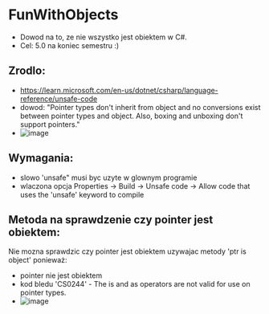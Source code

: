# FunWithObjects

* Dowod na to, ze nie wszystko jest obiektem w C#.
* Cel: 5.0 na koniec semestru :)

## Zrodlo:
* https://learn.microsoft.com/en-us/dotnet/csharp/language-reference/unsafe-code
* dowod: "Pointer types don't inherit from object and no conversions exist between pointer types and object. Also, boxing and unboxing don't support pointers."
* ![image](https://github.com/unplugged8/FunWIthObjects/assets/77389165/a9915681-9e05-44b0-9cd5-c053d4ba4044)


## Wymagania:
* slowo 'unsafe" musi byc uzyte w glownym programie
* wlaczona opcja Properties -> Build -> Unsafe code -> Allow code that uses the 'unsafe' keyword to compile

## Metoda na sprawdzenie czy pointer jest obiektem:
Nie mozna sprawdzic czy pointer jest obiektem uzywajac metody 'ptr is object' ponieważ:
* pointer nie jest obiektem
* kod bledu 'CS0244' - The is and as operators are not valid for use on pointer types.
* ![image](https://github.com/unplugged8/FunWIthObjects/assets/77389165/aaae453b-d33c-4fd2-af45-9d1740812730)

